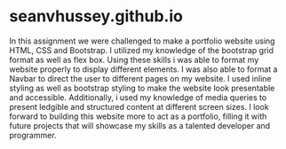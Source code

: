 # seanvhussey.github.io

In this assignment we were challenged to make a portfolio website using HTML, CSS and Bootstrap.
I utilized my knowledge of the bootstrap grid format as well as flex box.
Using these skills i was able to format my website properly to display different elements.
I was also able to format a Navbar to direct the user to different pages on my website.
I used inline styling as well as bootstrap styling to make the website look presentable and accessible.
Additionally, i used my knowledge of media queries to present ledgible and structured content at different screen sizes.
I look forward to building this website more to act as a portfolio, filling it with future projects that will showcase my skills as a talented developer and programmer.
